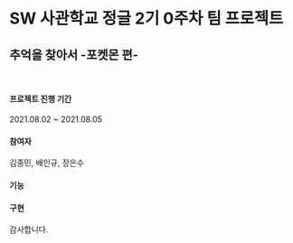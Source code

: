 # SW 사관학교 정글 2기 0주차 팀 프로젝트
## 추억을 찾아서 -포켓몬 편-
<br>

#### 프로젝트 진행 기간
2021.08.02 ~ 2021.08.05 <br>
#### 참여자 
김종민, 배인규, 장은수 <br>
#### 기능
#### 구현

감사합니다.